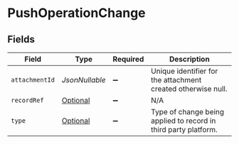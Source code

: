 # PushOperationChange


## Fields

| Field                                                                     | Type                                                                      | Required                                                                  | Description                                                               |
| ------------------------------------------------------------------------- | ------------------------------------------------------------------------- | ------------------------------------------------------------------------- | ------------------------------------------------------------------------- |
| `attachmentId`                                                            | *JsonNullable<String>*                                                    | :heavy_minus_sign:                                                        | Unique identifier for the attachment created otherwise null.              |
| `recordRef`                                                               | [Optional<PushOperationRef>](../../models/components/PushOperationRef.md) | :heavy_minus_sign:                                                        | N/A                                                                       |
| `type`                                                                    | [Optional<PushChangeType>](../../models/components/PushChangeType.md)     | :heavy_minus_sign:                                                        | Type of change being applied to record in third party platform.           |